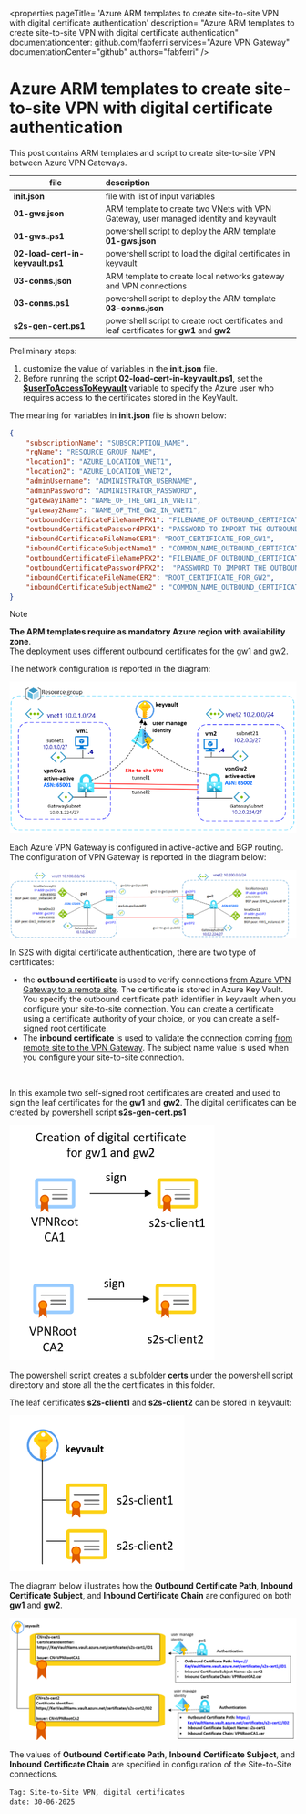 <properties
pageTitle= 'Azure ARM templates to create site-to-site VPN with digital certificate authentication'
description= "Azure ARM templates to create site-to-site VPN with digital certificate authentication"
documentationcenter: github.com/fabferri
services="Azure VPN Gateway"
documentationCenter="github"
authors="fabferri"
/>

<tags
   ms.service="configuration-Example-Azure"
   ms.devlang="na"
   ms.topic="article"
   ms.tgt_pltfrm="Azure VPN Gateway"
   ms.workload="na"
   ms.date="24/06/2025"
   ms.author="fabferri" />

# Azure ARM templates to create site-to-site VPN with digital certificate authentication
This post contains ARM templates and script to create site-to-site VPN between Azure VPN Gateways.

| file              | description                                                                  |       
| ----------------- |:---------------------------------------------------------------------------- |
| **init.json**     | file with list of input variables                                            |
| **01-gws.json**   | ARM template to create two VNets with VPN Gateway, user managed identity and keyvault |
| **01-gws..ps1**   | powershell script to deploy the ARM template **01-gws.json**                 |
| **02-load-cert-in-keyvault.ps1** | powershell script to load the digital certificates in keyvault|
| **03-conns.json** | ARM template to create local networks gateway and VPN connections            |
| **03-conns.ps1**  | powershell script to deploy the ARM template **03-conns.json**               |
| **s2s-gen-cert.ps1**| powershell script to create root certificates and leaf certificates for **gw1** and **gw2** |

Preliminary steps:
1. customize the value of variables in the **init.json** file.
1. Before running the script **02-load-cert-in-keyvault.ps1**, set the <ins>**$userToAccessToKeyvault**</ins> variable to specify the Azure user who requires access to the certificates stored in the KeyVault.

The meaning for variables in **init.json** file is shown below:
```json
{
    "subscriptionName": "SUBSCRIPTION_NAME",
    "rgName": "RESOURCE_GROUP_NAME",
    "location1": "AZURE_LOCATION_VNET1",
    "location2": "AZURE_LOCATION_VNET2",
    "adminUsername": "ADMINISTRATOR_USERNAME",
    "adminPassword": "ADMINISTRATOR_PASSWORD",
    "gateway1Name": "NAME_OF_THE_GW1_IN_VNET1",
    "gateway2Name": "NAME_OF_THE_GW2_IN_VNET1",
    "outboundCertificateFileNamePFX1": "FILENAME_OF OUTBOUND_CERTIFICATE_FOR_GW1",
    "outboundCertificatePasswordPFX1": "PASSWORD TO IMPORT THE OUTBOUND_CERTIFICATES_FOR_GW1",
    "inboundCertificateFileNameCER1": "ROOT_CERTIFICATE_FOR_GW1",
    "inboundCertificateSubjectName1" : "COMMON_NAME_OUTBOUND_CERTIFICATE_GW1",
    "outboundCertificateFileNamePFX2": "FILENAME_OF OUTBOUND_CERTIFICATE_FOR_GW2",
    "outboundCertificatePasswordPFX2":  "PASSWORD TO IMPORT THE OUTBOUND_CERTIFICATES_FOR_GW2",
    "inboundCertificateFileNameCER2": "ROOT_CERTIFICATE_FOR_GW2",
    "inboundCertificateSubjectName2" : "COMMON_NAME_OUTBOUND_CERTIFICATE_GW2"
}
```

> [!NOTE]
> 
> **The ARM templates require as mandatory Azure region with availability zone**. <br>
> The deployment uses different outbound certificates for the gw1 and gw2. <br>
>

The network configuration is reported in the diagram:

[![1]][1]



Each Azure VPN Gateway is configured in active-active and BGP routing.
The configuration of VPN Gateway is reported in the diagram below:

[![2]][2]



In S2S with digital certificate authentication, there are two type of certificates:
- the **outbound certificate** is used to verify connections  <ins>from Azure VPN Gateway to a remote site</ins>.
The certificate is stored in Azure Key Vault. You specify the outbound certificate path identifier in keyvault when you configure your site-to-site connection. You can create a certificate using a certificate authority of your choice, or you can create a self-signed root certificate.
- The **inbound certificate** is used to validate the connection coming <ins>from remote site to the VPN Gateway</ins>. 
The subject name value is used when you configure your site-to-site connection.


<br>

In this example two self-signed root certificates  are created and used to sign the leaf certificates for the **gw1** and **gw2**. The digital certificates can be created by powershell script **s2s-gen-cert.ps1**

[![3]][3]

The powershell script creates a subfolder **certs** under the powershell script directory and store all the the certificates in this folder.

The leaf certificates **s2s-client1** and **s2s-client2** can be stored in keyvault:

[![4]][4]

The diagram below illustrates how the **Outbound Certificate Path**, **Inbound Certificate Subject**, and **Inbound Certificate Chain** are configured on both **gw1** and **gw2**.

[![5]][5]

The values of **Outbound Certificate Path**, **Inbound Certificate Subject**, and **Inbound Certificate Chain** are specified in configuration of the Site-to-Site connections.


`Tag: Site-to-Site VPN, digital certificates` <br>
`date: 30-06-2025`

<!--Image References-->

[1]: ./media/network-diagram.png "network diagram"
[2]: ./media/network-details.png "VPN Local Network Gateway and Connections"
[3]: ./media/creation-certificates.png "generate root certificatesa dn leaf certificates for the gw1 and gw2"
[4]: ./media/store-certificates-in-keyvault.png "digital certificates for gw1 and gw2 stored in keyvault"
[5]: ./media/inbound-and-oubound-certificates.png "Outbound Certificate Path, Inbound Certificate Subject, and Inbound Certificate Chain** for gw1 and gw2"

<!--Link References-->
